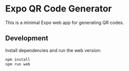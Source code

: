# Expo QR Code Generator

This is a minimal Expo web app for generating QR codes.

## Development

Install dependencies and run the web version:

```bash
npm install
npm run web
```
